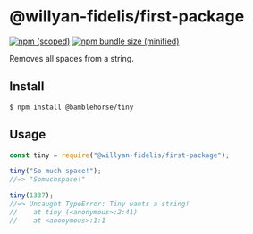 # @willyan-fidelis/first-package

[![npm (scoped)](https://img.shields.io/npm/v/@willyan-fidelis/first-package.svg)](https://www.npmjs.com/package/@willyan-fidelis/first-package)
[![npm bundle size (minified)](https://img.shields.io/bundlephobia/min/@willyan-fidelis/first-package.svg)](https://www.npmjs.com/package/@willyan-fidelis/first-package)

Removes all spaces from a string.

## Install

```
$ npm install @bamblehorse/tiny
```

## Usage

```js
const tiny = require("@willyan-fidelis/first-package");

tiny("So much space!");
//=> "Somuchspace!"

tiny(1337);
//=> Uncaught TypeError: Tiny wants a string!
//    at tiny (<anonymous>:2:41)
//    at <anonymous>:1:1